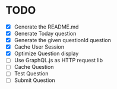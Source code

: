 # TODO

- [x] Generate the README.md
- [x] Generate Today question
- [x] Generate the given questionId question
- [x] Cache User Session
- [x] Optimize Question display
- [ ] Use GraphQL.js as HTTP request lib
- [ ] Cache Question
- [ ] Test Question
- [ ] Submit Question